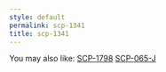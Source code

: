 ```yaml
---
style: default
permalink: scp-1341
title: scp-1341
---
```

You may also like:
[SCP-1798](http://scp-wiki.net/scp-1798)
[SCP-065-J](http://scp-wiki.net/scp-065-j)